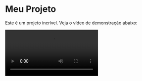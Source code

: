 # Meu Projeto

Este é um projeto incrível. Veja o vídeo de demonstração abaixo:

![Demonstração do Projeto](documentos/estudando-python/calculadora/video-calculadora.mp4)
